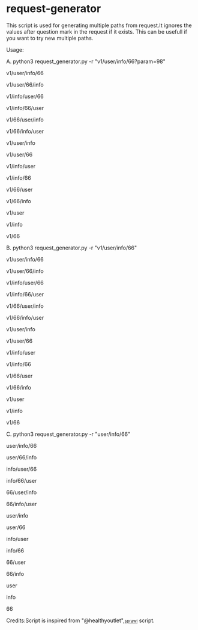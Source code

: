 # request-generator

This script is used for generating multiple paths from request.It ignores the values after question mark in the request if it exists.
This can be usefull if you want to try new multiple paths.

Usage:

A. python3 request_generator.py -r "v1/user/info/66?param=98"


v1/user/info/66

v1/user/66/info

v1/info/user/66

v1/info/66/user

v1/66/user/info

v1/66/info/user

v1/user/info

v1/user/66

v1/info/user

v1/info/66

v1/66/user

v1/66/info

v1/user

v1/info

v1/66


B. python3 request_generator.py -r "v1/user/info/66"         

v1/user/info/66

v1/user/66/info

v1/info/user/66

v1/info/66/user

v1/66/user/info

v1/66/info/user

v1/user/info

v1/user/66

v1/info/user

v1/info/66

v1/66/user

v1/66/info

v1/user

v1/info

v1/66

C. python3 request_generator.py -r "user/info/66" 

user/info/66

user/66/info

info/user/66

info/66/user

66/user/info

66/info/user

user/info

user/66

info/user

info/66

66/user

66/info

user

info

66


Credits:Script is inspired from "@healthyoutlet",<a href="https://github.com/tehryanx/sprawl" style="font-size: 11px;" target="_self">sprawl</a> script.
